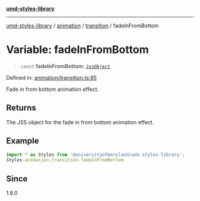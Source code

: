 [**umd-styles-library**](../../../../README.md)

***

[umd-styles-library](../../../../modules.md) / [animation](../../../README.md) / [transition](../README.md) / fadeInFromBottom

# Variable: fadeInFromBottom

> `const` **fadeInFromBottom**: [`JssObject`](../../../../utilities/namespaces/transform/type-aliases/JssObject.md)

Defined in: [animation/transition.ts:95](https://github.com/UMD-Digital/design-system/blob/8021d9898368f604bce452fe4dde6fae3a0578fd/packages/styles/source/animation/transition.ts#L95)

Fade in from bottom animation effect.

## Returns

The JSS object for the fade in from bottom animation effect.

## Example

```typescript
import * as Styles from '@universityofmaryland/web-styles-library';
Styles.animation.transition.fadeInFromBottom
```

## Since

1.8.0
